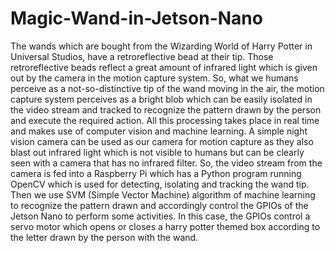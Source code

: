 # Magic-Wand-in-Jetson-Nano
The wands which are bought from the Wizarding World of Harry Potter in Universal Studios, have a retroreflective bead at their tip. Those retroreflective beads reflect a great amount of infrared light which is given out by the camera in the motion capture system. So, what we humans perceive as a not-so-distinctive tip of the wand moving in the air, the motion capture system perceives as a bright blob which can be easily isolated in the video stream and tracked to recognize the pattern drawn by the person and execute the required action. All this processing takes place in real time and makes use of computer vision and machine learning. A simple night vision camera can be used as our camera for motion capture as they also blast out infrared light which is not visible to humans but can be clearly seen with a camera that has no infrared filter. So, the video stream from the camera is fed into a Raspberry Pi which has a Python program running OpenCV which is used for detecting, isolating and tracking the wand tip. Then we use SVM (Simple Vector Machine) algorithm of machine learning to recognize the pattern drawn and accordingly control the GPIOs of the Jetson Nano to perform some activities. In this case, the GPIOs control a servo motor which opens or closes a harry potter themed box according to the letter drawn by the person with the wand.
